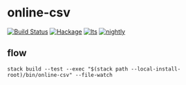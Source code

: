 online-csv
===

[![Build Status](https://travis-ci.org/tonyday567/online-csv.svg)](https://travis-ci.org/tonyday567/online-csv) [![Hackage](https://img.shields.io/hackage/v/online-csv.svg)](https://hackage.haskell.org/package/online-csv) [![lts](https://www.stackage.org/package/online-csv/badge/lts)](http://stackage.org/lts/package/online-csv) [![nightly](https://www.stackage.org/package/online-csv/badge/nightly)](http://stackage.org/nightly/package/online-csv) 

flow
----

```
stack build --test --exec "$(stack path --local-install-root)/bin/online-csv" --file-watch
```

